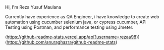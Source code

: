 <p>Hi, I'm Reza Yusuf Maulana</p>
Currently have experience as QA Engineer, i have knowledge to create web automation using cucumber selenium java, or cypress cucumber, API Testing using Postman, and performance testing using Jmeter.

<!---
rezaa98/rezaa98 is a ✨ special ✨ repository because its `README.md` (this file) appears on your GitHub profile.
You can click the Preview link to take a look at your changes.
--->

(https://github-readme-stats.vercel.app/api?username=rezaa98)](https://github.com/anuraghazra/github-readme-stats)
